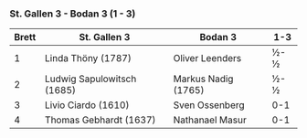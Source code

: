 ### St. Gallen 3 - Bodan 3 (1 - 3)

| Brett | St. Gallen 3               | Bodan 3             | 1-3 |
|-------|----------------------------|---------------------|-----|
| 1     | Linda Thöny (1787)         | Oliver Leenders     | ½-½ |
| 2     | Ludwig Sapulowitsch (1685) | Markus Nadig (1765) | ½-½ |
| 3     | Livio Ciardo (1610)        | Sven Ossenberg      | 0-1 |
| 4     | Thomas Gebhardt (1637)     | Nathanael Masur     | 0-1 |
